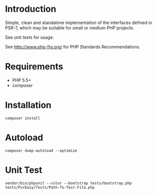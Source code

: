 # Introduction
Simple, clean and standalone implementation of the interfaces defined in PSR-7, which may be suitable for small or medium PHP projects.

See unit tests for usage.

See http://www.php-fig.org/ for PHP Standards Recommendations.

# Requirements
- PHP 5.5+
- composer

# Installation
`composer install`

# Autoload
`composer dump-autoload --optimize`

# Unit Test
`vendor/bin/phpunit --color --bootstrap tests/bootstrap.php tests/PsrEasy/Tests/Path-To-Test-File.php`

